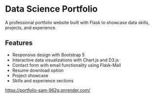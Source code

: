 # Data Science Portfolio

A professional portfolio website built with Flask to showcase data skills, projects, and experience.

## Features

- Responsive design with Bootstrap 5
- Interactive data visualizations with Chart.js and D3.js
- Contact form with email functionality using Flask-Mail
- Resume download option
- Project showcase
- Skills and experience sections

https://portfolio-sam-962g.onrender.com/

